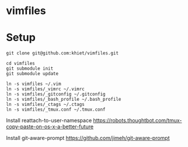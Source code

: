 vimfiles
========

Setup
========

`git clone git@github.com:khiet/vimfiles.git`

```
cd vimfiles
git submodule init
git submodule update
```

```
ln -s vimfiles ~/.vim
ln -s vimfiles/_vimrc ~/.vimrc
ln -s vimfiles/_gitconfig ~/.gitconfig
ln -s vimfiles/_bash_profile ~/.bash_profile
ln -s vimfiles/_ctags ~/.ctags
ln -s vimfiles/_tmux.conf ~/.tmux.conf
```

Install reattach-to-user-namespace
https://robots.thoughtbot.com/tmux-copy-paste-on-os-x-a-better-future

Install git-aware-prompt
https://github.com/jimeh/git-aware-prompt
